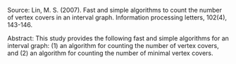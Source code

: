 
Source: Lin, M. S. (2007). Fast and simple algorithms to count the number of vertex covers in an interval graph. Information processing letters, 102(4), 143-146.

Abstract: This study provides the following fast and simple algorithms for an interval graph: (1) an algorithm for counting the number of vertex covers, and (2) an algorithm for counting the number of minimal vertex covers.
